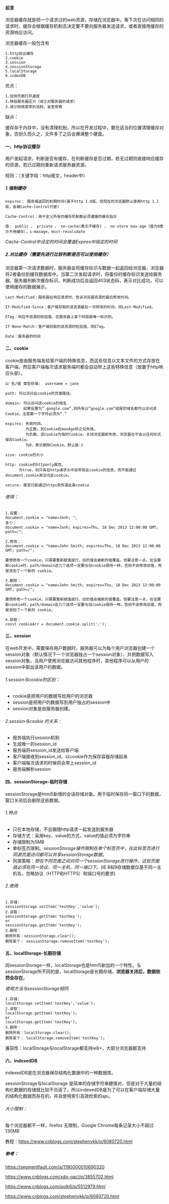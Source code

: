 #### 前言
浏览器缓存就是把一个请求过的web资源，存储在浏览器中。等下次在访问相同的请求时，缓存会根据缓存机制去决定要不要向服务器发送请求，或者直接用缓存的资源响应访问。

浏览器缓存一般包含有

    1.http协议缓存
    2.cookie
    3.session
    4.sessionStorage
    5.localStorage
    6.indexDB


优点：

    1.加快页面打开速度
    2.降低服务器压力（减少对服务器的请求）
    3.减少网络宽带的消耗，省宽带费

缺点：
    
缓存存于内存中，没有清理机制，所以在开发过程中，要在适当的位置清理缓存对象，否则久而久之，文件多了之后会爆满整个硬盘。


#### 一、http协议缓存
用户发起请求，判断是否有缓存，在判断缓存是否过期，若无过期则直接响应缓存的资源，若已过期则重新请求服务器资源。

规则：（关键字段：http报文，header中）
##### 1.强制缓存

    expires： 服务端返回的到期时间(属于http 1.0版，但现在的浏览器默认使用http 1.1版，会被Cache-Control代替)

    Cache-Control：用于定义所有的缓存机制都必须遵循的缓存指示

    值： public ， private ， no-cache(表示不缓存) ， no-store max-age（值为0表示不用缓存），s-maxage，must-revalidate

*Cache-Control中设定的时间会覆盖Expires中指定的时间*

##### 2.对比缓存（需要先进行比较判断是否可以使用缓存）
浏览器第一次请求数据时，服务器会将缓存标识与数据一起返回给浏览器，浏览器将2者备份到缓存数据库中。当第二次发起请求时，将备份的缓存标识发送给服务器，服务器判断次缓存标识。判断成功后会返回403状态码，表示对比成功，可以使用缓存的数据展示。

    Last-Modified：服务器在响应请求时，告诉浏览器资源的最后修改时间。

    If-Modified-Since：客户端存取的该资源最后一次修改的时间，同Last-Modified。

    ETag：响应中资源的校验值，在服务器上某个时段是唯一标识的。
    
    If-None-Match：客户端存取的该资源的检验值，同ETag。
    
    Date：服务器的时间


#### 二、cookie
cookie是由服务端发给客户端的特殊信息，而这些信息以文本文件的方式存放在客户端，然后客户端每次请求服务端时都会自动带上这些特殊信息（放置于http响应头部）。


```
以 名/值 类型存储:  username = jane

path: 可以访问此cookie的页面路径。

domain: 可以访问该cookie的域名
        如果设置为”.google.com”,则所有以”google.com”结尾的域名都可以访问该Cookie。注意第一个字符必须为“.”

expires: 失效时间。
         为正数，则Cookie在maxAge秒之后失效。
         为负数，该Cookie为临时Cookie，关闭浏览器即失效，浏览器也不会以任何形式保存Cookie。
         为0，表示删除Cookie。默认是-1

size: cookie的大小

http: cookie的httponly属性。
      为true，则只有在http请求头中会带有此cookie的信息，而不能通过document.cookie来访问此cookie。

secure: 是否只能通过https来传递此条cookie
```
###### 使用：

```
1.设置：
document.cookie = "name=Jonh; ";
多个：
document.cookie = "name=Jonh; expires=Thu, 18 Dec 2013 12:00:00 GMT; path=/";

2.修改：
document.cookie = "name=John Smith; expires=Thu, 18 Dec 2013 12:00:00 GMT; path=/";

要想修改一个cookie，只需要重新赋值就行，旧的值会被新的值覆盖。但要注意一点，在设置新cookie时，path/domain这几个选项一定要与旧cookie保持一样。否则不会修改旧值，而是添加了一个新的 cookie。

3.删除：
document.cookie = "name=John Smith; expires=Thu, 18 Dec 2013 12:00:00 GMT; path=/";

要想修改一个cookie，只需要重新赋值就行，旧的值会被新的值覆盖。但要注意一点，在设置新cookie时，path/domain这几个选项一定要与旧cookie保持一样。否则不会修改旧值，而是添加了一个新的 cookie。

4.获取：
const cookieArr = document.cookie.split(';');
```

#### 三、session
在web开发中，需要保存用户数据时，服务器可以为每个用户浏览器创建一个session对象（默认情况下一个浏览器独占一个session对象），并把数据写入session对象。当用户使用浏览器访问其他程序时，其他程序可以从用户的session中取出该用户的数据。
###### 1.session与cookie的区别：

- cookie是把用户的数据写给用户的浏览器
- session是把用户的数据写到用户独占的session中
- session对象是由服务器创建。


###### 2.session与cookie 的关系：

- 服务端执行session机制
- 生成唯一的session_id
- 服务端将session_id发送给客户端
- 客户端接收到session_id，以cookie作为保存容器存储起来
- 客户端每次请求的时候将会带上session_id
- 服务端解析session


#### 四、sessionStorage-临时存储

sessionStorage是html5新增的会话存储对象。用于临时保存同一窗口下的数据，窗口关闭后会删除这些数据。

###### 1.特点

- 只在本地存储，不会跟随http请求一起发送到服务器
- 存储方式：采用key、value的方式，value的值必须为字符串
- 存储限制为5MB
- 单标签页限制。*sessionStorage操作限制在单个标签页中，在此标签页进行同源页面访问都可以共享sessionStorage数据*。
- 同源策略：*想在不同页面之间对同一个sessionStorage进行操作，这些页面就必须在同一协议、同一主机、同一端口下。*(IE 8和9存储数据仅基于同一主机名，忽略协议（HTTP和HTTPS）和端口号的要求)

###### 2.使用
```
1.存储:
sessionStorage.setItem('testKey','value');
2.读取：
sessionStorage.getItem('testKey');
or
sessionStorage.getItem('testKey');
3.删除：
删除所有：sessionStorage.clear();
删除某个： sessionStorage.removeItem('testKey');

```


#### 五、localStorage-长期存储
同sessionStorage一样，localStorage也是html5新加的一个特性。与sessionStorage所不同的是，localStorage是长期存储，**浏览器关闭后，数据依然会存在**。

*使用方法与sessionStorage相同*
```
1.存储:
localStorage.setItem('testKey','value');
2.读取：
localStorage.getItem('testKey');
or
localStorage.getItem('testKey');
3.删除：
删除所有：localStorage.clear();
删除某个： localStorage.removeItem('testKey');

```

兼容性：localStorage与localStorage都支持ie8+，大部分浏览器都支持


#### 六、indexedDB

indexedDB是在浏览器保存结构化数据中的一种数据库。

sessionStorage与localStorage 是简单的存储字符串健值对，但是对于大量的结构化数据的存储就比较不合适了。所以indexedDB是为了可以在客户端存储大量的结构化数据而存在的，并且使用索引高效检索的api。

###### 大小限制：
每个浏览器都不一样，firefox 无限制，Google Chrome每条记录大小不超过130MB

教程：https://www.cnblogs.com/stephenykk/p/6080720.html

##### 参考：
https://segmentfault.com/a/1190000010690320 

https://www.cnblogs.com/xdp-gacl/p/3855702.html

https://www.cnblogs.com/polk6/p/5512979.html

https://www.cnblogs.com/stephenykk/p/6080720.html